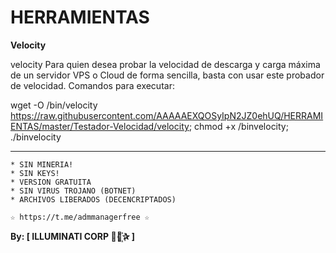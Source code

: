﻿# HERRAMIENTAS

**Velocity**

velocity Para quien desea probar la velocidad de descarga y carga máxima de un servidor VPS o Cloud de forma sencilla, basta con usar este probador de velocidad.
Comandos para executar: 

wget -O /bin/velocity https://raw.githubusercontent.com/AAAAAEXQOSyIpN2JZ0ehUQ/HERRAMIENTAS/master/Testador-Velocidad/velocity; chmod +x /binvelocity; ./binvelocity

-------------------------------------------------------------------------------

```
* SIN MINERIA! 
* SIN KEYS! 
* VERSION GRATUITA 
* SIN VIRUS TROJANO (BOTNET) 
* ARCHIVOS LIBERADOS (DECENCRIPTADOS)
```

```
☆ https://t.me/admmanagerfree ☆

```

**By: [ ILLUMINATI CORP ⃘⃤꙰✰ ]**